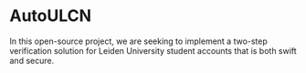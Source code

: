 # AutoULCN
In this open-source project, we are seeking to implement a two-step verification solution for Leiden University student accounts that is both swift and secure.
